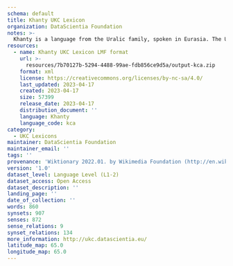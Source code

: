 ```yaml
---
schema: default
title: Khanty UKC Lexicon
organization: DataScientia Foundation
notes: >-
  Khanty is a language from the Uralic family, spoken in Eurasia. The UKC Lexicon of Khanty is represented as a lexico-semantic network. It consists of words, word senses, synsets, as well as sense-level and synset-level relationships.
resources:
  - name: Khanty UKC Lexicon LMF format
    url: >-
      resources/7b70127b-5294-4488-99ae-fdb856ce9d5a/output-kca.zip
    format: xml
    license: https://creativecommons.org/licenses/by-nc-sa/4.0/
    last_updated: 2023-04-17
    created: 2023-04-17
    size: 57399
    release_date: 2023-04-17
    distribution_document: ''
    language: Khanty
    language_code: kca
category:
  - UKC Lexicons
maintainer: DataScientia Foundation
maintainer_email: ''
tags: ''
provenance: 'Wiktionary 2022.01. by Wikimedia Foundation (http://en.wiktionary.org); CogNet 2.1 by Khuyagbaatar Batsuren, National University of Mongolia (http://cognet.ukc.disi.unitn.it); UniMet: Universal Metonymy 1.0 by Temuulen Khishigsuren and Gábor Bella (http://ukc.disi.unitn.it/index.php/metonymy/); MorphyNet 2.0 by Gábor Bella and Khuyagbaatar Batsuren (http://ukc.disi.unitn.it/index.php/morphynet/); NorthEuraLex 0.9 by Johannes Dellert and Gerhard Jäger, Eberhard Karls Universität Tübingen (http://northeuralex.org/); Princeton WordNet 2.1 by Princeton University (https://wordnet.princeton.edu)'
version: '1.0'
dataset_level: Language Level (L1-2)
dataset_access: Open Access
dataset_description: ''
landing_page: ''
date_of_collection: ''
words: 860
synsets: 907
senses: 872
sense_relations: 9
synset_relations: 134
more_information: http://ukc.datascientia.eu/
latitude_map: 65.0
longitude_map: 65.0
---
```

